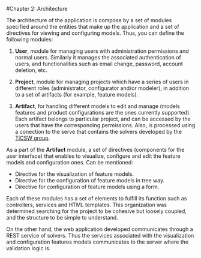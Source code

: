 #Chapter 2: Architecture

The architecture of the application is compose by a set of  modules  specified around the entities that make up the application and a set of directives for viewing and configuring models. Thus, you can define the following modules:

1. **User**, module for managing users with administration permissions and normal users. Similarly it manages the associated authentication of users, and functionalities such as email change, password, account deletion, etc.

2. **Project**, module for managing projects which have a series of users in different roles (administrator, configurator and/or modeler), in addition to a set of artifacts (for example, feature models).

3. **Artifact**, for handling different models to edit and manage (models features and product configurations are the ones currently supported). Each artifact belongs to particular project, and can be accessed by the users that have the corresponding permissions. Also, is processed using a conection to the serve that contains the solvers developed by the [TiCSW group](http://ticsw.uniandes.edu.co).

As a part of the **Artifact** module, a set of directives (components for the user interface) that enables to visualize, configure and edit the feature models and configuration ones. Can be mentioned:

* Directive for the visualization of feature models.
* Directive for the configuration of feature models in tree way.
* Directive for configuration of feature models using a form.

Each of these modules has a set of elements to fulfill its function such as controllers, services and HTML templates. This organization was determined searching for the project to be cohesive but loosely coupled, and the structure to be simple to understand.  

On the other hand, the web application developed communicates through a REST service of solvers. Thus the services associated with the visualization and configuration features models communicates to the server where the validation logic is.